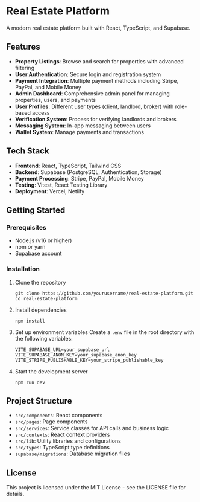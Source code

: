 # Real Estate Platform

A modern real estate platform built with React, TypeScript, and Supabase.

## Features

- **Property Listings**: Browse and search for properties with advanced filtering
- **User Authentication**: Secure login and registration system
- **Payment Integration**: Multiple payment methods including Stripe, PayPal, and Mobile Money
- **Admin Dashboard**: Comprehensive admin panel for managing properties, users, and payments
- **User Profiles**: Different user types (client, landlord, broker) with role-based access
- **Verification System**: Process for verifying landlords and brokers
- **Messaging System**: In-app messaging between users
- **Wallet System**: Manage payments and transactions

## Tech Stack

- **Frontend**: React, TypeScript, Tailwind CSS
- **Backend**: Supabase (PostgreSQL, Authentication, Storage)
- **Payment Processing**: Stripe, PayPal, Mobile Money
- **Testing**: Vitest, React Testing Library
- **Deployment**: Vercel, Netlify

## Getting Started

### Prerequisites

- Node.js (v16 or higher)
- npm or yarn
- Supabase account

### Installation

1. Clone the repository
   ```
   git clone https://github.com/yourusername/real-estate-platform.git
   cd real-estate-platform
   ```

2. Install dependencies
   ```
   npm install
   ```

3. Set up environment variables
   Create a `.env` file in the root directory with the following variables:
   ```
   VITE_SUPABASE_URL=your_supabase_url
   VITE_SUPABASE_ANON_KEY=your_supabase_anon_key
   VITE_STRIPE_PUBLISHABLE_KEY=your_stripe_publishable_key
   ```

4. Start the development server
   ```
   npm run dev
   ```

## Project Structure

- `src/components`: React components
- `src/pages`: Page components
- `src/services`: Service classes for API calls and business logic
- `src/contexts`: React context providers
- `src/lib`: Utility libraries and configurations
- `src/types`: TypeScript type definitions
- `supabase/migrations`: Database migration files

## License

This project is licensed under the MIT License - see the LICENSE file for details. 